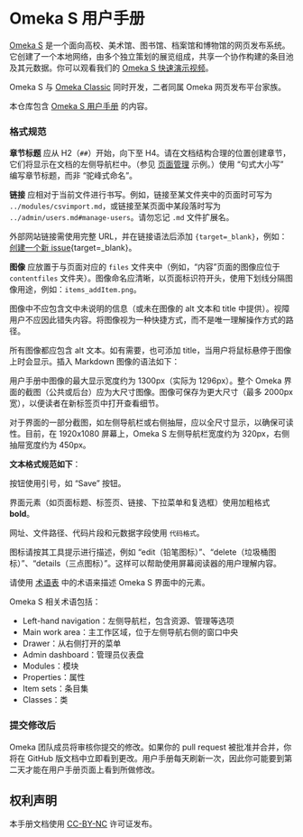 # Omeka S 用户手册

[Omeka S](https://omeka.org/s/) 是一个面向高校、美术馆、图书馆、档案馆和博物馆的网页发布系统。它创建了一个本地网络，由多个独立策划的展览组成，共享一个协作构建的条目池及其元数据。你可以观看我们的 [Omeka S 快速演示视频](https://vimeo.com/241702586)。

Omeka S 与 [Omeka Classic](http://www.omeka.org) 同时开发，二者同属 Omeka 网页发布平台家族。

本仓库包含 [Omeka S 用户手册](http://omeka.org/s/docs/user-manual/) 的内容。

### 格式规范

**章节标题** 应从 H2（`##`）开始，向下至 H4。请在文档结构合理的位置创建章节，它们将显示在文档的左侧导航栏中。（参见 [页面管理](http://omeka.org/s/docs/user-manual/sites/site_pages/) 示例。）使用 “句式大小写” 编写章节标题，而非 “驼峰式命名”。

**链接** 应相对于当前文件进行书写。例如，链接至某文件夹中的页面时可写为 `../modules/csvimport.md`，或链接至某页面中某段落时写为 `../admin/users.md#manage-users`。请勿忘记 `.md` 文件扩展名。

外部网站链接需使用完整 URL，并在链接语法后添加 `{target=_blank}`，例如：[创建一个新 issue](https://github.com/omeka/omeka-s-enduser/issues){target=_blank}。

**图像** 应放置于与页面对应的 `files` 文件夹中（例如，“内容”页面的图像应位于 `contentfiles` 文件夹）。图像命名应清晰，以页面标识符开头，使用下划线分隔图像用途，例如：`items_addItem.png`。

图像中不应包含文中未说明的信息（或未在图像的 alt 文本和 title 中提供）。视障用户不应因此错失内容。将图像视为一种快捷方式，而不是唯一理解操作方式的路径。

所有图像都应包含 alt 文本。如有需要，也可添加 title，当用户将鼠标悬停于图像上时会显示。插入 Markdown 图像的语法如下：


用户手册中图像的最大显示宽度约为 1300px（实际为 1296px）。整个 Omeka 界面的截图（公共或后台）应为大尺寸图像。图像可保存为更大尺寸（最多 2000px 宽），以便读者在新标签页中打开查看细节。

对于界面的一部分截图，如左侧导航栏或右侧抽屉，应以全尺寸显示，以确保可读性。目前，在 1920x1080 屏幕上，Omeka S 左侧导航栏宽度约为 320px，右侧抽屉宽度约为 450px。

**文本格式规范如下**：

按钮使用引号，如 “Save” 按钮。

界面元素（如页面标题、标签页、链接、下拉菜单和复选框）使用加粗格式 **bold**。

网址、文件路径、代码片段和元数据字段使用 `代码格式`。

图标请按其工具提示进行描述，例如 “edit（铅笔图标）”、“delete（垃圾桶图标）”、“details（三点图标）”。这样可以帮助使用屏幕阅读器的用户理解内容。

请使用 [术语表](https://omeka.org/s/docs/user-manual/glossary/) 中的术语来描述 Omeka S 界面中的元素。

Omeka S 相关术语包括：

- Left-hand navigation：左侧导航栏，包含资源、管理等选项
- Main work area：主工作区域，位于左侧导航右侧的窗口中央
- Drawer：从右侧打开的菜单
- Admin dashboard：管理员仪表盘
- Modules：模块
- Properties：属性
- Item sets：条目集
- Classes：类

### 提交修改后

Omeka 团队成员将审核你提交的修改。如果你的 pull request 被批准并合并，你将在 GitHub 版文档中立即看到更改。用户手册每天刷新一次，因此你可能要到第二天才能在用户手册页面上看到所做修改。

## 权利声明

本手册文档使用 [CC-BY-NC](https://creativecommons.org/licenses/by-nc/4.0/) 许可证发布。
